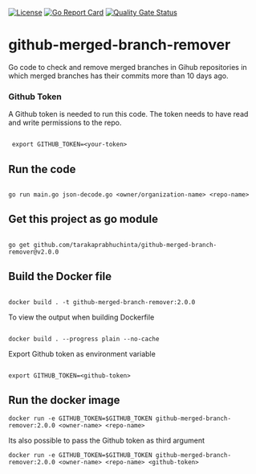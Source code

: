 [![License](https://img.shields.io/github/license/tarakaprabhuchinta/github-merged-branch-remover)](LICENSE) [![Go Report Card](https://goreportcard.com/badge/github.com/tarakaprabhuchinta/github-merged-branch-remover)](https://goreportcard.com/report/github.com/tarakaprabhuchinta/github-merged-branch-remover) [![Quality Gate Status](https://sonarcloud.io/api/project_badges/measure?project=tarakaprabhuchinta_github-merged-branch-remover&metric=alert_status)](https://sonarcloud.io/summary/new_code?id=tarakaprabhuchinta_github-merged-branch-remover)

# github-merged-branch-remover
Go code to check and remove merged branches in Gihub repositories in which merged branches has their commits more than 10 days ago.

### Github Token
A Github token is needed to run this code. The token needs to have read and write permissions to the repo.

```

 export GITHUB_TOKEN=<your-token>

 ```

## Run the code

```

go run main.go json-decode.go <owner/organization-name> <repo-name>

```

## Get this project as go module

```

go get github.com/tarakaprabhuchinta/github-merged-branch-remover@v2.0.0

```

## Build the Docker file 

```

docker build . -t github-merged-branch-remover:2.0.0

```

To view the output when building Dockerfile

```

docker build . --progress plain --no-cache

```

Export Github token as environment variable

```

export GITHUB_TOKEN=<github-token>

```

## Run the docker image

```
docker run -e GITHUB_TOKEN=$GITHUB_TOKEN github-merged-branch-remover:2.0.0 <owner-name> <repo-name>

````

Its also possible to pass the Github token as third argument

```
docker run -e GITHUB_TOKEN=$GITHUB_TOKEN github-merged-branch-remover:2.0.0 <owner-name> <repo-name> <github-token>

````